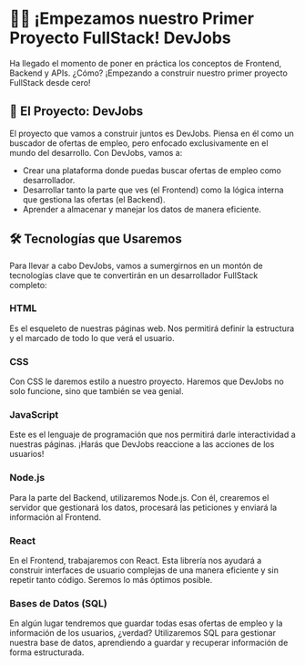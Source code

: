 # 👨‍💻 ¡Empezamos nuestro Primer Proyecto FullStack! DevJobs

Ha llegado el momento de poner en práctica los conceptos de Frontend, Backend y APIs. ¿Cómo? ¡Empezando a construir nuestro primer proyecto FullStack desde cero!

## 🚀 El Proyecto: DevJobs

El proyecto que vamos a construir juntos es DevJobs. Piensa en él como un buscador de ofertas de empleo, pero enfocado exclusivamente en el mundo del desarrollo. Con DevJobs, vamos a:

- Crear una plataforma donde puedas buscar ofertas de empleo como desarrollador.
- Desarrollar tanto la parte que ves (el Frontend) como la lógica interna que gestiona las ofertas (el Backend).
- Aprender a almacenar y manejar los datos de manera eficiente.

## 🛠️ Tecnologías que Usaremos

Para llevar a cabo DevJobs, vamos a sumergirnos en un montón de tecnologías clave que te convertirán en un desarrollador FullStack completo:

### HTML

Es el esqueleto de nuestras páginas web. Nos permitirá definir la estructura y el marcado de todo lo que verá el usuario.

### CSS

Con CSS le daremos estilo a nuestro proyecto. Haremos que DevJobs no solo funcione, sino que también se vea genial.

### JavaScript

Este es el lenguaje de programación que nos permitirá darle interactividad a nuestras páginas. ¡Harás que DevJobs reaccione a las acciones de los usuarios!

### Node.js

Para la parte del Backend, utilizaremos Node.js. Con él, crearemos el servidor que gestionará los datos, procesará las peticiones y enviará la información al Frontend.

### React

En el Frontend, trabajaremos con React. Esta librería nos ayudará a construir interfaces de usuario complejas de una manera eficiente y sin repetir tanto código. Seremos lo más óptimos posible.

### Bases de Datos (SQL)

En algún lugar tendremos que guardar todas esas ofertas de empleo y la información de los usuarios, ¿verdad? Utilizaremos SQL para gestionar nuestra base de datos, aprendiendo a guardar y recuperar información de forma estructurada.